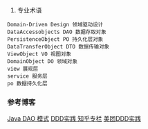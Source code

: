 1. 专业术语

```
Domain-Driven Design 领域驱动设计
DataAccessobjects DAO 数据存取对象
PersistenceObject PO 持久化层对象
DataTransferObject DTO 数据传输对象
ViewObject VO 视图对象
DomainObject DO 领域对象
view 展现层     
service 服务层  
po 数据持久化层
```

### 参考博客

[Java DAO 模式](https://www.runoob.com/note/27029)
[DDD实践 知乎专栏](https://zhuanlan.zhihu.com/p/91525839)
[美团DDD实践](https://tech.meituan.com/2017/12/22/ddd-in-practice.html)